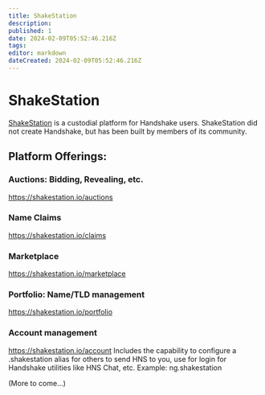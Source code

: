 ```yaml
---
title: ShakeStation
description: 
published: 1
date: 2024-02-09T05:52:46.216Z
tags: 
editor: markdown
dateCreated: 2024-02-09T05:52:46.216Z
---
```


# ShakeStation

[ShakeStation](https://shakestation.io) is a custodial platform for Handshake users. ShakeStation did not create Handshake, but has been built by members of its community.

## Platform Offerings:
### Auctions: Bidding, Revealing, etc.
https://shakestation.io/auctions

### Name Claims
https://shakestation.io/claims

### Marketplace
https://shakestation.io/marketplace

### Portfolio: Name/TLD management
https://shakestation.io/portfolio

### Account management
https://shakestation.io/account
Includes the capability to configure a .shakestation alias for others to send HNS to you, use for login for Handshake utilities like HNS Chat, etc. Example: ng.shakestation

(More to come...)

